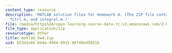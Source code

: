 ```yaml
---
content_type: resource
description: 'MATLAB solution files for Homework 4. (The ZIP file contains: bop.m,
  fctrl.m, and integral.m.)'
file: /media/https%3A/open-learning-course-data-rc.s3.amazonaws.com/2-003j-dynamics-and-control-i-fall-2007/853d2e856b4a4944991588f48ed5031b_matlab_hw4.zip
file_type: application/zip
resourcetype: Other
title: matlab_hw4.zip
uid: 853d2e85-6b4a-4944-9915-88f48ed5031b
---
```

